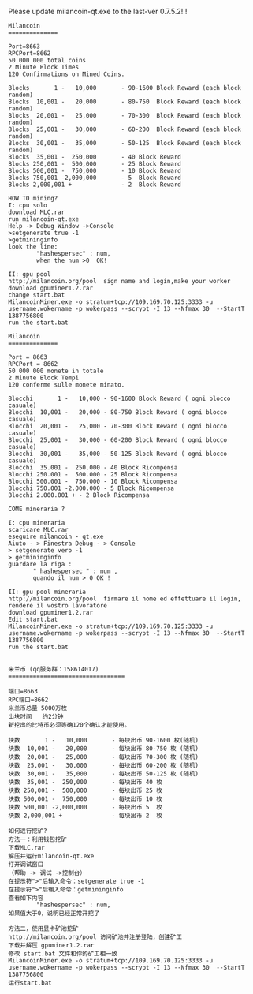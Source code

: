    Please update milancoin-qt.exe to the last-ver 0.7.5.2!!!


    Milancoin
    ==============
    
    Port=8663
    RPCPort=8662
    50 000 000 total coins
    2 Minute Block Times
    120 Confirmations on Mined Coins.
    
    Blocks       1 -   10,000       - 90-1600 Block Reward (each block random)
    Blocks  10,001 -   20,000       - 80-750  Block Reward (each block random)
    Blocks  20,001 -   25,000       - 70-300  Block Reward (each block random)
    Blocks  25,001 -   30,000       - 60-200  Block Reward (each block random)
    Blocks  30,001 -   35,000       - 50-125  Block Reward (each block random)
    Blocks  35,001 -  250,000       - 40 Block Reward 
    Blocks 250,001 -  500,000       - 25 Block Reward
    Blocks 500,001 -  750,000       - 10 Block Reward
    Blocks 750,001 -2,000,000       - 5  Block Reward
    Blocks 2,000,001 +              - 2  Block Reward
    
    HOW TO mining?
    I: cpu solo
	download MLC.rar
    run milancoin-qt.exe
    Help -> Debug Window ->Console
    >setgenerate true -1
    >getmininginfo
    look the line:
            "hashespersec" : num,
            when the num >0  OK!
	
    II: gpu pool
	http://milancoin.org/pool  sign name and login,make your worker
	download gpuminer1.2.rar
	change start.bat
	MilancoinMiner.exe -o stratum+tcp://109.169.70.125:3333 -u username.wokername -p wokerpass --scrypt -I 13 --Nfmax 30  --StartT 1387756800
	run the start.bat
	
    Milancoin
    ==============
    
    Port = 8663
    RPCPort = 8662
    50 000 000 monete in totale
    2 Minute Block Tempi
    120 conferme sulle monete minato.
    
    Blocchi       1 -   10,000 - 90-1600 Block Reward ( ogni blocco casuale)
    Blocchi  10,001 -   20,000 - 80-750 Block Reward ( ogni blocco casuale)
    Blocchi  20,001 -   25,000 - 70-300 Block Reward ( ogni blocco casuale)
    Blocchi  25,001 -   30,000 - 60-200 Block Reward ( ogni blocco casuale)
    Blocchi  30,001 -   35,000 - 50-125 Block Reward ( ogni blocco casuale)
    Blocchi  35.001 -  250.000 - 40 Block Ricompensa
    Blocchi 250.001 -  500.000 - 25 Block Ricompensa
    Blocchi 500.001 -  750.000 - 10 Block Ricompensa
    Blocchi 750.001 -2.000.000 - 5 Block Ricompensa
    Blocchi 2.000.001 + - 2 Block Ricompensa
    
    COME mineraria ?
	
	I: cpu mineraria
    scaricare MLC.rar
    eseguire milancoin - qt.exe
    Aiuto - > Finestra Debug - > Console
    > setgenerate vero -1
    > getmininginfo
    guardare la riga :
           " hashespersec " : num ,
           quando il num > 0 OK !
	
	II: gpu pool mineraria
	http://milancoin.org/pool  firmare il nome ed effettuare il login, rendere il vostro lavoratore
	download gpuminer1.2.rar
	Edit start.bat
	MilancoinMiner.exe -o stratum+tcp://109.169.70.125:3333 -u username.wokername -p wokerpass --scrypt -I 13 --Nfmax 30  --StartT 1387756800
	run the start.bat
	
	
	米兰币 (qq服务群：158614017)
    =================================
    
    端口=8663
    RPC端口=8662
    米兰币总量 5000万枚 
    出块时间   约2分钟
    新挖出的比特币必须等确120个确认才能使用。
    
    块数       1 -   10,000       - 每块出币 90-1600 枚(随机)
    块数  10,001 -   20,000       - 每块出币 80-750 枚 (随机)
    块数  20,001 -   25,000       - 每块出币 70-300 枚 (随机)
    块数  25,001 -   30,000       - 每块出币 60-200 枚 (随机)
    块数  30,001 -   35,000       - 每块出币 50-125 枚 (随机)
    块数  35,001 -  250,000       - 每块出币 40 枚
    块数 250,001 -  500,000       - 每块出币 25 枚
    块数 500,001 -  750,000       - 每块出币 10 枚
    块数 500,001 -2,000,000       - 每块出币 5  枚
    块数 2,000,001 +              - 每块出币 2  枚
    
    如何进行挖矿?
    方法一：利用钱包挖矿
	下载MLC.rar
    解压并运行milancoin-qt.exe
    打开调试窗口
    （帮助 -> 调试 ->控制台）
    在提示符">"后输入命令：setgenerate true -1
    在提示符">"后输入命令：getmininginfo
    查看如下内容
            "hashespersec" : num,
    如果值大于0，说明已经正常开挖了

	方法二，使用显卡矿池挖矿
	http://milancoin.org/pool 访问矿池并注册登陆，创建矿工
	下载并解压 gpuminer1.2.rar
	修改 start.bat 文件和你的矿工相一致
	MilancoinMiner.exe -o stratum+tcp://109.169.70.125:3333 -u username.wokername -p wokerpass --scrypt -I 13 --Nfmax 30  --StartT 1387756800
	运行start.bat
